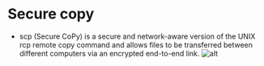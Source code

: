 # Secure copy

 * scp (Secure CoPy) is a secure and network-aware version of the UNIX rcp remote copy command and allows files to be transferred between different computers via an encrypted end-to-end link. 
  ![alt](https://i.ytimg.com/vi/j8Ev5V02auo/maxresdefault.jpg)